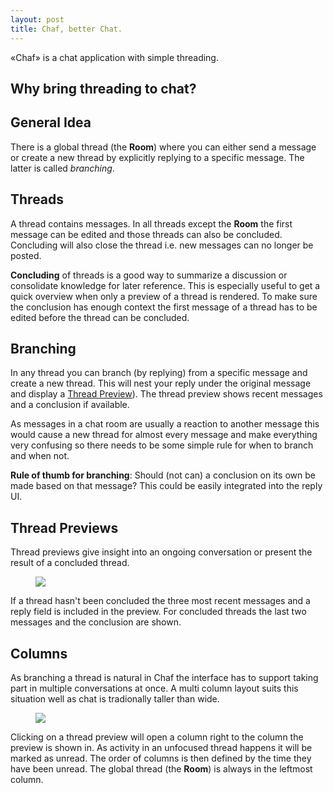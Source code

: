```yaml
---
layout: post
title: Chaf, better Chat.
---
```

&laquo;Chaf&raquo; is a chat application with simple threading.

## Why bring threading to chat?

## General Idea

There is a global thread (the **Room**) where you can either send a message or create a new thread by
explicitly replying to a specific message. The latter is called *branching*.

## Threads

A thread contains messages. In all threads except the **Room** the first message
can be edited and those threads can also be concluded. Concluding will also
close the thread i.e. new messages can no longer be posted.

**Concluding** of threads is a good way to summarize a discussion or
consolidate knowledge for later reference. This is especially useful
to get a quick overview when only a preview of a thread is
rendered. To make sure the conclusion has enough context the first
message of a thread has to be edited before the thread can be
concluded.

## Branching

In any thread you can branch (by replying) from a specific message and create
a new thread.  This will nest your reply under the original message and display
a [Thread Preview](#thread-previews)). The thread preview shows recent messages
and a conclusion if available.

As messages in a chat room are usually a reaction to another message
this would cause a new thread for almost every message and make everything
very confusing so there needs to be some simple rule for when to branch and when
not.

**Rule of thumb for branching**: Should (not can) a conclusion on its own be
made based on that message?  This could be easily integrated into the reply UI.

## Thread Previews

Thread previews give insight into an ongoing conversation or present the result
of a concluded thread.

<figure>
<img src='/images/threads.png'>
</figure>

If a thread hasn't been concluded the three most recent messages and a reply
field is included in the preview. For concluded threads the last two messages
and the conclusion are shown.

## Columns

As branching a thread is natural in Chaf the interface has to support
taking part in multiple conversations at once. A multi column layout suits this
situation well as chat is tradionally taller than wide.

<figure>
<img src='/images/multi-column.png'>
</figure>

Clicking on a thread preview will open a column right to the column the preview
is shown in. As activity in an unfocused thread happens it will be marked as
unread. The order of columns is then defined by the time they have been
unread. The global thread (the **Room**) is always in the leftmost column.
